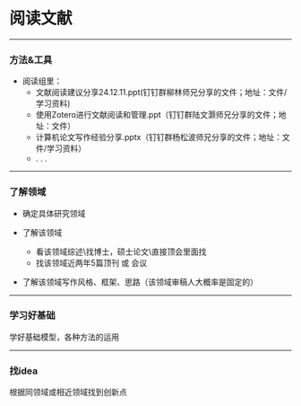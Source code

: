 # 阅读文献

---
### 方法&工具
   
- 阅读组里：
  - 文献阅读建议分享24.12.11.ppt(钉钉群柳林师兄分享的文件；地址：文件/学习资料)
  - 使用Zotero进行文献阅读和管理.ppt（钉钉群陆文灏师兄分享的文件；地址：文件）
  - 计算机论文写作经验分享.pptx（钉钉群杨松波师兄分享的文件；地址：文件/学习资料）
  - . . . 

---

### 了解领域
   
- 确定具体研究领域

- 了解该领域
  - 看该领域综述\找博士，硕士论文\直接顶会里面找
  - 找该领域近两年5篇顶刊 或 会议

- 了解该领域写作风格、框架、思路（该领域审稿人大概率是固定的）
  

---

### 学习好基础
   
学好基础模型，各种方法的运用


---

### 找idea

   根据同领域或相近领域找到创新点
